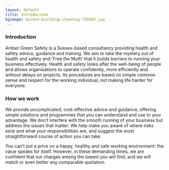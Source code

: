 ```yaml
---
layout: default
title: Introduction
bgimage: bucket-building-cleaning-756883.jpg
---
```


### Introduction
Amber Green Safety is a Sussex-based consultancy providing health and safety advice, guidance and training. We aim to take the mystery out of health and safety and ‘Free the Myth’ that it builds barriers to running your business effectively. Health and safety looks after the well-being of people and allows organisations to operate confidently, more efficiently and without delays on projects. Its procedures are based on simple common sense and respect for the working individual, not making life harder for everyone.

### How we work
We provide uncomplicated, cost-effective advice and guidance, offering simple solutions and programmes that you can understand and use to your advantage. We don’t interfere with the smooth running of your business but address the issues that matter. We help make you aware of where risks exist and what your responsibilities are, and suggest the most straightforward course of action you can take.

You can’t put a price on a happy, healthy and safe working environment: the value speaks for itself. However, in these demanding times, we are confident that our charges among the lowest you will find, and we will match or even better any comparable quotation.
